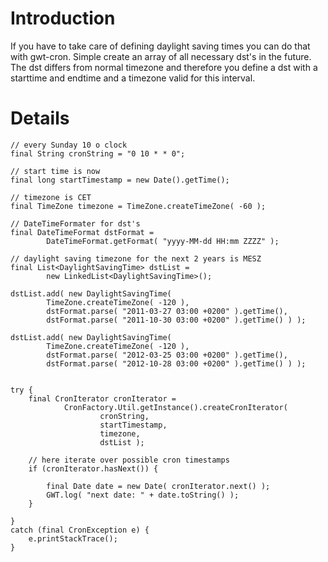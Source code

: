 # Introduction #

If you have to take care of defining daylight saving times you can do that with gwt-cron. Simple create an array of all necessary dst's in the future. The dst differs from normal timezone and therefore you define a dst with a starttime and endtime and a timezone valid for this interval.


# Details #

```
// every Sunday 10 o clock
final String cronString = "0 10 * * 0";

// start time is now
final long startTimestamp = new Date().getTime();

// timezone is CET
final TimeZone timezone = TimeZone.createTimeZone( -60 );

// DateTimeFormater for dst's
final DateTimeFormat dstFormat =
        DateTimeFormat.getFormat( "yyyy-MM-dd HH:mm ZZZZ" );

// daylight saving timezone for the next 2 years is MESZ
final List<DaylightSavingTime> dstList =
        new LinkedList<DaylightSavingTime>();

dstList.add( new DaylightSavingTime(
        TimeZone.createTimeZone( -120 ),
        dstFormat.parse( "2011-03-27 03:00 +0200" ).getTime(),
        dstFormat.parse( "2011-10-30 03:00 +0200" ).getTime() ) );

dstList.add( new DaylightSavingTime(
        TimeZone.createTimeZone( -120 ),
        dstFormat.parse( "2012-03-25 03:00 +0200" ).getTime(),
        dstFormat.parse( "2012-10-28 03:00 +0200" ).getTime() ) );


try {
    final CronIterator cronIterator =
            CronFactory.Util.getInstance().createCronIterator(
                    cronString,
                    startTimestamp,
                    timezone,
                    dstList );

    // here iterate over possible cron timestamps
    if (cronIterator.hasNext()) {

        final Date date = new Date( cronIterator.next() );
        GWT.log( "next date: " + date.toString() );
    }

}
catch (final CronException e) {
    e.printStackTrace();
}
```